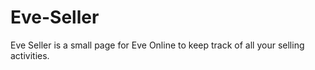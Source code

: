 Eve-Seller
==========

Eve Seller is a small page for Eve Online to keep track of all your selling activities.
